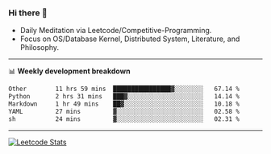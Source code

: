 ### Hi there 👋
* Daily Meditation via Leetcode/Competitive-Programming.
* Focus on OS/Database Kernel, Distributed System, Literature, and Philosophy.

-------

📊 **Weekly development breakdown**
<!--START_SECTION:waka-->

```txt
Other        11 hrs 59 mins  ████████████████▓░░░░░░░░   67.14 %
Python       2 hrs 31 mins   ███▓░░░░░░░░░░░░░░░░░░░░░   14.14 %
Markdown     1 hr 49 mins    ██▓░░░░░░░░░░░░░░░░░░░░░░   10.18 %
YAML         27 mins         ▓░░░░░░░░░░░░░░░░░░░░░░░░   02.58 %
sh           24 mins         ▓░░░░░░░░░░░░░░░░░░░░░░░░   02.31 %
```

<!--END_SECTION:waka-->

-------

[![Leetcode Stats](https://leetcard.jacoblin.cool/hzhang413?font=Fira+Mono)](https://leetcode.com/hzhang413)
<!-- ![image](./cyberpunk-ghost-in-the-shell.gif)
![image](./gis-archive.png) -->

